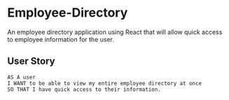 # Employee-Directory
An employee directory application using React that will allow quick access to employee information for the user.


## User Story
```
AS A user
I WANT to be able to view my entire employee directory at once 
SO THAT I have quick access to their information.
```